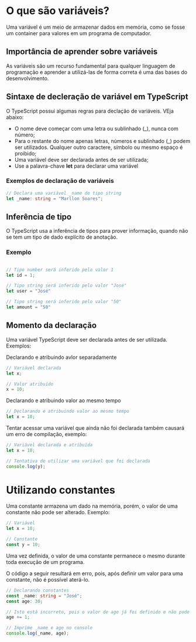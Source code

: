 # O que são variáveis?
Uma variável é um meio de armazenar dados em memória, como se fosse um container para valores em um programa de computador.

## Importância de aprender sobre variáveis
As variáveis são um recurso fundamental para qualquer linguagem de programação e aprender a utilizá-las de forma correta é uma das bases do desenvolvimento.

## Sintaxe de decleração de variável em TypeScript
O TypeScript possui algumas regras para declação de variáveis. VEja abaixo:

- O nome deve começar com uma letra ou sublinhado (_), nunca com número;
- Para o restante do nome apenas letras, números e sublinhado (_) podem ser utilizados. Qualquer outro caractere, símbolo ou mesmo espaço é proibido;
- Uma variável deve ser declarada antes de ser utilizada;
- Use a palavra-chave <strong>let</strong> para declarar uma variável


### Exemplos de declaração de variáveis
~~~typescript
// Declara uma variável _name do tipo string
let _name: string = "Marllon Soares";
~~~

## Inferência de tipo

 O TypeScript usa a inferência de tipos para prover informação, quando não se tem um tipo de dado explícito de anotação.

 ### Exemplo

 ~~~typescript

// Tipo number será inferido pelo valor 1
let id = 1;

// Tipo string será inferido pelo valor "José"
let user = "José"

// Tipo string será inferido pelo valor "50"
let amount = "50"
 ~~~

## Momento da declaração

Uma variável TypeScript deve ser declarada antes de ser utilizada. Exemplos:

Declarando e atribuindo avlor separadamente
~~~typescript
// Variável declarada
let x;

// Valor atribuído
x = 10;
~~~

Declarando e atribuindo valor ao mesmo tempo
~~~typescript
// Declarando e atribuindo valor ao mesmo tempo
let x = 10;
~~~

Tentar acessar uma variável que ainda não foi declarada também causará um erro
de compilação, exemplo:

~~~typescript
// Variável declarada e atribuída
let x = 10;

// Tentativa de utilizar uma variável que foi declarada
console.log(y);
~~~

# Utilizando constantes

Uma constante armazena um dado na memória, porém, o valor de uma constante não
pode ser alterado. Exemplo:

~~~typescript
// Variável
let x = 10;

// Constante
const y = 10;
~~~

Uma vez definida, o valor de uma constante permanece o mesmo durante toda
execução de um programa.

O código a seguir resultará em erro, pois, após definir um valor para uma
constante, não é possível aterá-lo.

~~~typescript
// Declarando constantes
const _name: string = "José";
const age: 30;

// Isto está incorreto, pois o valor de age já foi definido e não pode mudar.
age += 1;

// Imprime _name e age no console
console.log(_name, age);
~~~